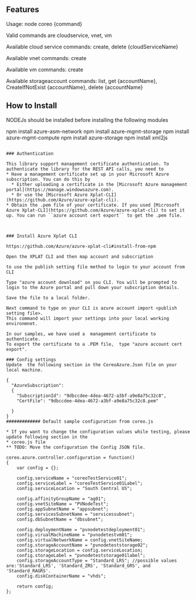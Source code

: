 
## Features

Usage: node coreo {command}

Valid commands are cloudservice, vnet, vm

Available cloud service commands:
create, delete {cloudServiceName}

Available vnet commands:
create 

Available vm commands:
create 

Available storageaccount commands:
list, get {accountName}, CreateIfNotExist {accountName}, delete {accountName}



## How to Install

NODEJs should be installed before installing the following modules


npm install azure-asm-network
npm install azure-mgmt-storage
npm install azure-mgmt-compute
npm install azure-storage
npm install xml2js
```

### Authentication

This library support management certificate authentication. To authenticate the library for the REST API calls, you need to
* Have a management certificate set up in your Microsoft Azure subscription. You can do this by
  * Either uploading a certificate in the [Microsoft Azure management portal](https://manage.windowsazure.com).
  * Or use the [Microsoft Azure Xplat-CLI](https://github.com/Azure/azure-xplat-cli).
* Obtain the .pem file of your certificate. If you used [Microsoft Azure Xplat-CLI](https://github.com/Azure/azure-xplat-cli) to set it up. You can run ``azure account cert export`` to get the .pem file.



### Install Azure Xplat CLI

https://github.com/Azure/azure-xplat-cli#install-from-npm

Open the XPLAT CLI and then map account and subscription

to use the publish setting file method to login to your account from CLI

Type "azure account download" on you CLI. You will be prompted to login to the Azure portal and pull down your subscription details.

Save the file to a local folder.

Next command to type on your CLI is azure account import <publish setting file>. 
This command will import your settings into your local working environmnet.

In our samples, we have used a  management certificate to authenticate. 
To export the certificate to a .PEM file,  type "azure account cert export".

### Config settings
Update  the following section in the CoreoAzure.Json file on your local machine.

{
  "AzureSubscription":
  {
    "SubscriptionId": "9dbccdee-4dea-4672-a3bf-a9e8a75c32c8",
    "CertFile": "9dbccdee-4dea-4672-a3bf-a9e8a75c32c8.pem"

  }
}
############# Default sample configuration from coreo.js

* If you want to change the configuration values while testing, please update following section in the 
* coreo.js file
** TODO: Move the configuration the Config JSON file.

coreo.azure.controller.configuration = function()
{
    var config = {};

    config.serviceName = "coreoTestService01";
    config.serviceLabel = "coreoTestService01Label";
    config.serviceLocation = "South Central US";

    config.affinityGroupName = "ag01";
    config.vnetSiteName = "PVNodeTest";
    config.appSubnetName = "appsubnet";
    config.servicesSubnetName = "servicessubnet";
    config.dbSubnetName = "dbsubnet";

    config.deploymentName = "pvnodetestdeployment01";
    config.virualMachineName = "pvnodetestvm01";
    config.virtualNetworkName = config.vnetSiteName;
    config.storageAccountName = "pvnodeteststorage02";
    config.storageLocation = config.serviceLocation;
    config.storageLabel = "pvnodeteststorage01label";
    config.storageAccountType = "Standard_LRS"; //possible values are:'Standard_LRS', 'Standard_ZRS', 'Standard_GRS', and 'Standard_RAGRS'.
    config.diskContainerName = "vhds";

    return config;
};
